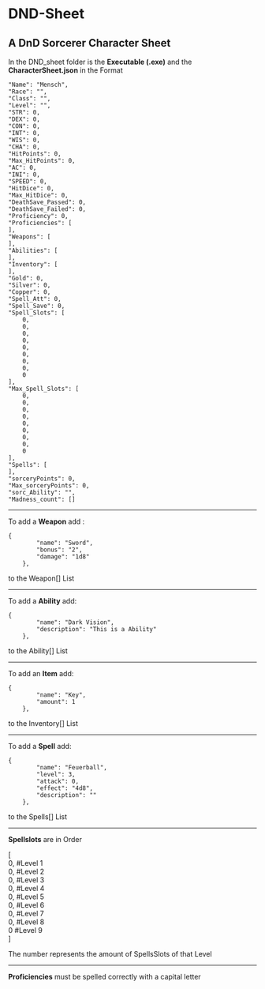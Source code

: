 # DND-Sheet
## A DnD Sorcerer Character Sheet

In the DND_sheet folder is the **Executable (.exe)**
and the **CharacterSheet.json** in the Format

    "Name": "Mensch",
    "Race": "",
    "Class": "",
    "Level": "",
    "STR": 0,
    "DEX": 0,
    "CON": 0,
    "INT": 0,
    "WIS": 0,
    "CHA": 0,
    "HitPoints": 0,
    "Max_HitPoints": 0,
    "AC": 0,
    "INI": 0,
    "SPEED": 0,
    "HitDice": 0,
    "Max_HitDice": 0,
    "DeathSave_Passed": 0,
    "DeathSave_Failed": 0,
    "Proficiency": 0,
    "Proficiencies": [
    ],
    "Weapons": [
    ],
    "Abilities": [
    ],
    "Inventory": [
    ],
    "Gold": 0,
    "Silver": 0,
    "Copper": 0,
    "Spell_Att": 0,
    "Spell_Save": 0,
    "Spell_Slots": [
        0,
        0,
        0,
        0,
        0,
        0,
        0,
        0,
        0
    ],
    "Max_Spell_Slots": [
        0,
        0,
        0,
        0,
        0,
        0,
        0,
        0,
        0
    ],
    "Spells": [
    ],
    "sorceryPoints": 0,
    "Max_sorceryPoints": 0,
    "sorc_Ability": "",
    "Madness_count": []

-----------------------------------------

To add a **Weapon** add :

    {
            "name": "Sword",
            "bonus": "2",
            "damage": "1d8"
        },
to the Weapon[] List

---------------------------------------

To add a **Ability** add:

    {
            "name": "Dark Vision",
            "description": "This is a Ability"
        },

to the Ability[] List

-----------------------------------------

To add an **Item** add:

    {
            "name": "Key",
            "amount": 1
        },

to the Inventory[] List

--------------------------------------

To add a **Spell** add:

    {
            "name": "Feuerball",
            "level": 3,
            "attack": 0,
            "effect": "4d8",
            "description": ""
        },

to the Spells[] List

-------------------------------------

**Spellslots** are in Order

[ \
        0, #Level 1 \
        0, #Level 2 \
        0, #Level 3 \
        0, #Level 4 \
        0, #Level 5 \
        0, #Level 6 \
        0, #Level 7 \
        0, #Level 8 \
        0  #Level 9 \
    ]

The number represents the amount of SpellsSlots of that Level

----------------------------------
**Proficiencies** must be spelled correctly with a capital letter